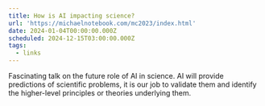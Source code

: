```yaml
---
title: How is AI impacting science?
url: 'https://michaelnotebook.com/mc2023/index.html'
date: 2024-01-04T00:00:00.000Z
scheduled: 2024-12-15T03:00:00.000Z
tags:
  - links
---
```


Fascinating talk on the future role of AI in science. AI will provide predictions of scientific problems, it is our job to validate them and identify the higher-level principles or theories underlying them.
